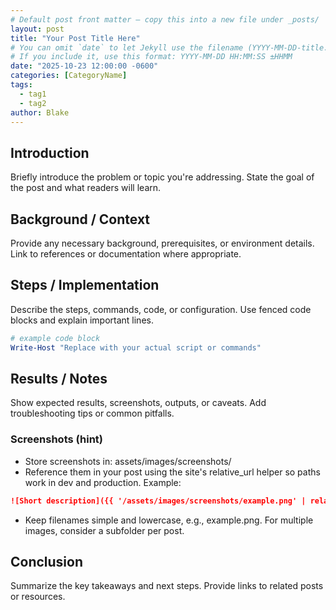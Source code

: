 ```yaml
---
# Default post front matter — copy this into a new file under _posts/
layout: post
title: "Your Post Title Here"
# You can omit `date` to let Jekyll use the filename (YYYY-MM-DD-title.md).
# If you include it, use this format: YYYY-MM-DD HH:MM:SS ±HHMM
date: "2025-10-23 12:00:00 -0600"
categories: [CategoryName]
tags:
  - tag1
  - tag2
author: Blake
---
```


## Introduction

Briefly introduce the problem or topic you're addressing. State the goal of the post and what readers will learn.

## Background / Context

Provide any necessary background, prerequisites, or environment details. Link to references or documentation where appropriate.

## Steps / Implementation

Describe the steps, commands, code, or configuration. Use fenced code blocks and explain important lines.

```powershell
# example code block
Write-Host "Replace with your actual script or commands"
```

## Results / Notes

Show expected results, screenshots, outputs, or caveats. Add troubleshooting tips or common pitfalls.

### Screenshots (hint)
- Store screenshots in: assets/images/screenshots/
- Reference them in your post using the site's relative_url helper so paths work in dev and production. Example:

```markdown
![Short description]({{ '/assets/images/screenshots/example.png' | relative_url }})
```

- Keep filenames simple and lowercase, e.g., example.png. For multiple images, consider a subfolder per post.

## Conclusion

Summarize the key takeaways and next steps. Provide links to related posts or resources.

<!-- Optional: If you want a per-post contact callout, remove this comment and add content here.
     Otherwise rely on site-wide contact/social links (header/footer) handled by the theme/post-meta. -->